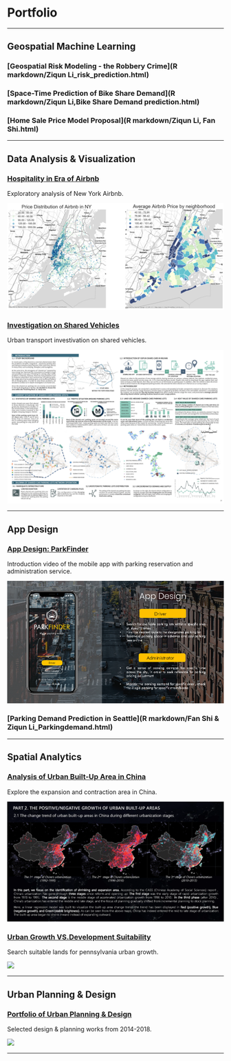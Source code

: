 # Portfolio

---

## Geospatial Machine Learning

### [Geospatial Risk Modeling - the Robbery Crime](R markdown/Ziqun Li_risk_prediction.html)
    

### [Space-Time Prediction of Bike Share Demand](R markdown/Ziqun Li,Bike Share Demand prediction.html)
  
  
### [Home Sale Price Model Proposal](R markdown/Ziqun Li, Fan Shi.html)
  

---
   
## Data Analysis & Visualization 

### [Hospitality in Era of Airbnb](https://liziqun.github.io/MUSA620_Final_Project/)
Exploratory analysis of New York Airbnb.    

<img src="images/combine.png?raw=true"/>
       
       
### [Investigation on Shared Vehicles](/pdf/carsharing.pdf)
Urban transport investivation on shared vehicles.      

<img src="images/carsharing.jpg?raw=true"/>
     
---
  
## App Design

### [App Design: ParkFinder](https://youtu.be/YgNFttlalO0)
Introduction video of the mobile app with parking reservation and administration service.     

<img src="images/fengmian.png?raw=true"/>
  
### [Parking Demand Prediction in Seattle](R markdown/Fan Shi & Ziqun Li_Parkingdemand.html)

---

## Spatial Analytics 
       
### [Analysis of Urban Built-Up Area in China](/pdf/GEE&Arcpy.pdf)
Explore the expansion and contraction area in China.   

<img src="images/gee.png?raw=true"/>
      
### [Urban Growth VS.Development Suitability](/pdf/urbanvsdevelop.pdf)
Search suitable lands for pennsylvania urban growth.        

<img src="images/development.png?raw=true"/>

---

## Urban Planning & Design 
### [Portfolio of Urban Planning & Design](/pdf/urbandesign.pdf)
Selected design & planning works from 2014-2018.      

<img src="images/urbandesign.png?raw=true"/>

---

<!-- <p style="font-size:11px">Page template forked from <a href="https://github.com/evanca/quick-portfolio">evanca</a></p>-->
<!-- Remove above link if you don't want to attibute -->
